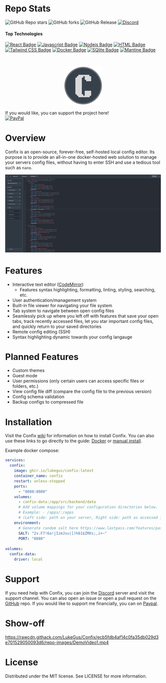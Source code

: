 # Repo Stats
![GitHub Repo stars](https://img.shields.io/github/stars/LukeGus/Confix?style=flat&label=Stars)
![GitHub forks](https://img.shields.io/github/forks/LukeGus/Confix?style=flat&label=Forks)
![GitHub Release](https://img.shields.io/github/v/release/LukeGus/Confix?style=flat&label=Release)
<a href="https://discord.gg/jv4u9wJp"><img alt="Discord" src="https://img.shields.io/discord/1347374268253470720"></a>
#### Top Technologies
[![React Badge](https://img.shields.io/badge/-React-61DBFB?style=flat-square&labelColor=black&logo=react&logoColor=61DBFB)](#)
[![Javascript Badge](https://img.shields.io/badge/-Javascript-F0DB4F?style=flat-square&labelColor=black&logo=javascript&logoColor=F0DB4F)](#)
[![Nodejs Badge](https://img.shields.io/badge/-Nodejs-3C873A?style=flat-square&labelColor=black&logo=node.js&logoColor=3C873A)](#)
[![HTML Badge](https://img.shields.io/badge/-HTML-E34F26?style=flat-square&labelColor=black&logo=html5&logoColor=E34F26)](#)
[![Tailwind CSS Badge](https://img.shields.io/badge/-TailwindCSS-38B2AC?style=flat-square&labelColor=black&logo=tailwindcss&logoColor=38B2AC)](#)
[![Docker Badge](https://img.shields.io/badge/-Docker-2496ED?style=flat-square&labelColor=black&logo=docker&logoColor=2496ED)](#)
[![SQlite Badge](https://img.shields.io/badge/SQLite-07405E?style=flat&compact=true&logo=sqlite&logoColor=white)](#)
[![Mantine Badge](https://img.shields.io/badge/Mantine-07405E?style=flat&compact=true&logo=Mantine&logoColor=white)](#)


<br />
<p align="center">
  <a href="https://github.com/LukeGus/Confix">
    <img alt="Confix Banner" src=./repo-images/ConfixLogo.png style="width: 125px; height: auto;">  </a>
</p>

If you would like, you can support the project here!\
[![PayPal](https://img.shields.io/badge/PayPal-00457C?style=for-the-badge&logo=paypal&logoColor=white)](https://paypal.me/LukeGustafson803)

# Overview
Confix is an open-source, forever-free, self-hosted local config editor. Its purpose is to provide an all-in-one docker-hosted web solution to manage your servers config files, without having to enter SSH and use a tedious tool such as `nano`.

![Demo Image 1](repo-images/DemoImage1.png)

# Features
- Interactive text editor ([CodeMirror](https://uiwjs.github.io/react-codemirror/#/))
  - Features syntax highlighting, formatting, linting, styling, searching, etc.
- User authentication/management system
- Built-in file viewer for navigating your file system
- Tab system to navigate between open config files
- Seamlessly pick up where you left off with features that save your open tabs, track recently accessed files, let you star important config files, and quickly return to your saved directories
- Remote config editing (SSH)
- Syntax highlighting dynamic towards your config langauge

# Planned Features
- Custom themes
- Guest mode
- User permissions (only certain users can access specific files or folders, etc.)
- View config file diff (compare the config file to the previous version)
- Config schema validation
- Backup configs to compressed file

# Installation
Visit the Confix [wiki](https://github.com/LukeGus/Confix/wiki) for information on how to install Confix. You can also use these links to go directly to the guide: [Docker](https://github.com/LukeGus/Confix/wiki/Docker) or [manual install](https://github.com/LukeGus/Confix/wiki/Manual).

Example docker compose:
```yaml
services:
  confix:
    image: ghcr.io/lukegus/confix:latest
    container_name: confix
    restart: unless-stopped
    ports:
      - "8080:8080"
    volumes:
      - confix-data:/app/src/backend/data
      # Add volume mappings for your configuration directories below.
      # Example: - /apps/:/apps  
      # (Left side: path on your server, Right side: path as accessed inside the Confix file browser)
    environment:
      # Generate random salt here https://www.lastpass.com/features/password-generator (max 32 characters, include all characters for settings)
      SALT: "2v.F7!6a!jIzmJsu|[)h61$ZMXs;,i+~"
      PORT: "8080"

volumes:
  confix-data:
    driver: local
```

# Support
If you need help with Confix, you can join the [Discord](https://discord.gg/jVQGdvHDrf) server and visit the support channel. You can also open an issue or open a pull request on the [GitHub](https://github.com/LukeGus/Confix/pulls) repo. If you would like to support me financially, you can on [Paypal](https://paypal.me/LukeGustafson803).

# Show-off

[https://rawcdn.githack.com/LukeGus/Confix/ecb5fdb4af14c0fa35db029d3e701529050093d6/repo-images/DemoVideo1.mp4
](https://github.com/user-attachments/assets/c54d0246-bcd5-4399-8a1f-29f3d4c327b7)

# License
Distributed under the MIT license. See LICENSE for more information.